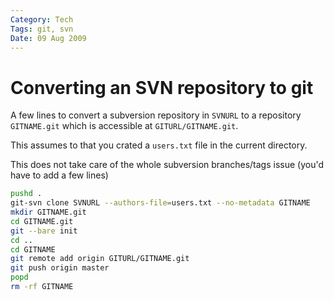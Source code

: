 ```yaml
---
Category: Tech
Tags: git, svn
Date: 09 Aug 2009
---
```


# Converting an SVN repository to git

A few lines to convert a subversion repository in `SVNURL` to a repository
`GITNAME.git` which is accessible at `GITURL/GITNAME.git`.

This assumes to that you crated a `users.txt` file in the current directory.

This does not take care of the whole subversion branches/tags issue (you'd have
to add a few lines)

```bash
pushd .
git-svn clone SVNURL --authors-file=users.txt --no-metadata GITNAME
mkdir GITNAME.git
cd GITNAME.git
git --bare init
cd ..
cd GITNAME
git remote add origin GITURL/GITNAME.git
git push origin master
popd
rm -rf GITNAME
```
